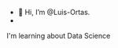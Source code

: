 - 👋 Hi, I’m @Luis-Ortas.
- 
I'm learning about Data Science

<!---
Luis-Ortas/Luis-Ortas is a ✨ special ✨ repository because its `README.md` (this file) appears on your GitHub profile.
You can click the Preview link to take a look at your changes.
--->
